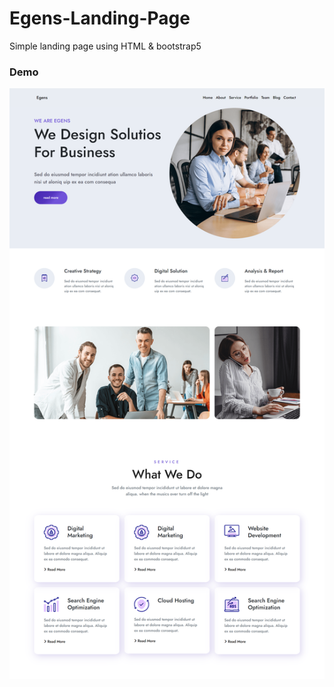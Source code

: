 # Egens-Landing-Page
Simple landing page using HTML &amp; bootstrap5



### Demo
![Project Demo](screenshot.png)
